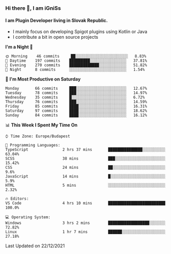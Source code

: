 ### Hi there 👋, I am iGniSs

#### I am Plugin Developer living in Slovak Republic.
- I mainly focus on developing Spigot plugins using Kotlin or Java
- I contribute a bit in open source projects

<!--START_SECTION:waka-->
**I'm a Night 🦉** 

```text
🌞 Morning    46 commits     ██░░░░░░░░░░░░░░░░░░░░░░░   8.83% 
🌆 Daytime    197 commits    █████████░░░░░░░░░░░░░░░░   37.81% 
🌃 Evening    270 commits    █████████████░░░░░░░░░░░░   51.82% 
🌙 Night      8 commits      ░░░░░░░░░░░░░░░░░░░░░░░░░   1.54%

```
📅 **I'm Most Productive on Saturday** 

```text
Monday       66 commits     ███░░░░░░░░░░░░░░░░░░░░░░   12.67% 
Tuesday      78 commits     ███░░░░░░░░░░░░░░░░░░░░░░   14.97% 
Wednesday    35 commits     █░░░░░░░░░░░░░░░░░░░░░░░░   6.72% 
Thursday     76 commits     ███░░░░░░░░░░░░░░░░░░░░░░   14.59% 
Friday       85 commits     ████░░░░░░░░░░░░░░░░░░░░░   16.31% 
Saturday     97 commits     ████░░░░░░░░░░░░░░░░░░░░░   18.62% 
Sunday       84 commits     ████░░░░░░░░░░░░░░░░░░░░░   16.12%

```


📊 **This Week I Spent My Time On** 

```text
⌚︎ Time Zone: Europe/Budapest

💬 Programming Languages: 
TypeScript               2 hrs 37 mins       ███████████████░░░░░░░░░░   63.04% 
SCSS                     38 mins             ███░░░░░░░░░░░░░░░░░░░░░░   15.42% 
CSS                      24 mins             ██░░░░░░░░░░░░░░░░░░░░░░░   9.6% 
JavaScript               14 mins             █░░░░░░░░░░░░░░░░░░░░░░░░   5.9% 
HTML                     5 mins              ░░░░░░░░░░░░░░░░░░░░░░░░░   2.32%

🔥 Editors: 
VS Code                  4 hrs 10 mins       █████████████████████████   100.0%

💻 Operating System: 
Windows                  3 hrs 2 mins        ██████████████████░░░░░░░   72.82% 
Linux                    1 hr 7 mins         ██████░░░░░░░░░░░░░░░░░░░   27.18%

```


 Last Updated on 22/12/2021
<!--END_SECTION:waka-->